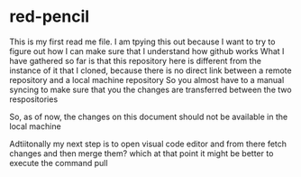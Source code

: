 # red-pencil
This is my first read me file.
I am tpying this out because I want to try to figure out how I can make sure that I understand how github works
What I have gathered so far is that this repository here is different from the instance of it that I cloned, because there is no direct link between
a remote repository and a local machine repository 
So you almost have to a manual syncing to make sure that you the changes are transferred between the two respositories

So, as of now, the changes on this document should not be available in the local machine

Adtiitonally 
my next step is to open visual code editor and from there fetch changes and then merge them? which at that point it might be better to execute the command pull
